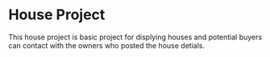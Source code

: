 # House Project

This house project is basic project for displying houses and potential buyers can contact with the owners who posted the house detials.


